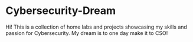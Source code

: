 # Cybersecurity-Dream
Hi! This is a collection of home labs and projects showcasing my skills and passion for Cybersecurity. My dream is to one day make it to CSO! 
